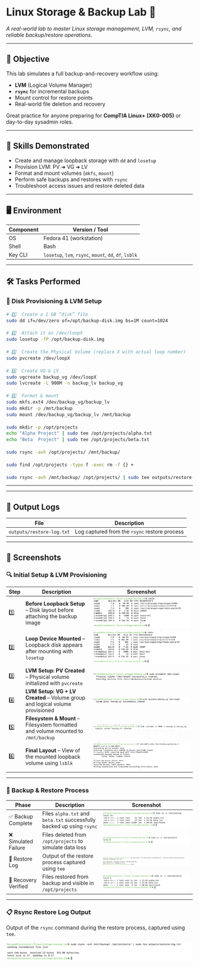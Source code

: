# Linux Storage & Backup Lab 💾
_A real-world lab to master Linux storage management, LVM, `rsync`, and reliable backup/restore operations._

---

## 📌 Objective

This lab simulates a full backup-and-recovery workflow using:

- **LVM** (Logical Volume Manager)
- **`rsync`** for incremental backups
- Mount control for restore points
- Real-world file deletion and recovery

Great practice for anyone preparing for **CompTIA Linux+ (XK0-005)** or day-to-day sysadmin roles.

---

## 🧠 Skills Demonstrated

- Create and manage loopback storage with `dd` and `losetup`
- Provision LVM: PV ➜ VG ➜ LV
- Format and mount volumes (`mkfs`, `mount`)
- Perform safe backups and restores with `rsync`
- Troubleshoot access issues and restore deleted data

---

## 🖥️ Environment

| Component | Version / Tool              |
|-----------|-----------------------------|
| OS        | Fedora 41 (workstation)     |
| Shell     | Bash                        |
| Key CLI   | `losetup`, `lvm`, `rsync`, `mount`, `dd`, `df`, `lsblk` |

---

## 🛠️ Tasks Performed

### 🧱 Disk Provisioning & LVM Setup

```bash
# 1️⃣  Create a 1 GB “disk” file
sudo dd if=/dev/zero of=/opt/backup-disk.img bs=1M count=1024

# 2️⃣  Attach it as /dev/loopX
sudo losetup -fP /opt/backup-disk.img

# 3️⃣  Create the Physical Volume (replace X with actual loop number)
sudo pvcreate /dev/loopX

# 4️⃣  Create VG & LV
sudo vgcreate backup_vg /dev/loopX
sudo lvcreate -L 900M -n backup_lv backup_vg

# 5️⃣  Format & mount
sudo mkfs.ext4 /dev/backup_vg/backup_lv
sudo mkdir -p /mnt/backup
sudo mount /dev/backup_vg/backup_lv /mnt/backup

sudo mkdir -p /opt/projects
echo "Alpha Project" | sudo tee /opt/projects/alpha.txt
echo "Beta  Project" | sudo tee /opt/projects/beta.txt

sudo rsync -avh /opt/projects/ /mnt/backup/

sudo find /opt/projects -type f -exec rm -f {} +

sudo rsync -avh /mnt/backup/ /opt/projects/ | sudo tee outputs/restore-log.txt
```

---

---

## 📄 Output Logs

| File                            | Description                                    |
|---------------------------------|------------------------------------------------|
| `outputs/restore-log.txt`       | Log captured from the `rsync` restore process  |

---

## 📸 Screenshots

### 🔍 Initial Setup & LVM Provisioning

| Step | Description | Screenshot |
|------|-------------|------------|
| 1️⃣  | **Before Loopback Setup** – Disk layout before attaching the backup image | ![lsblk before](images/lsblk-before.png) |
| 2️⃣  | **Loop Device Mounted** – Loopback disk appears after mounting with `losetup` | ![loop device mounted](images/lsblk-loop-mounted.png) |
| 3️⃣  | **LVM Setup: PV Created** – Physical volume initialized with `pvcreate` | ![LVM Step 1](images/lvm-setup0.png) |
| 4️⃣  | **LVM Setup: VG + LV Created** – Volume group and logical volume provisioned | ![LVM Step 2](images/lvm-setup1.png) |
| 5️⃣  | **Filesystem & Mount** – Filesystem formatted and volume mounted to `/mnt/backup` | ![LVM Step 3](images/lvm-setup2.png) |
| 6️⃣  | **Final Layout** – View of the mounted loopback volume using `lsblk` | ![LVM Step 4](images/lvm-setup3.png) |

---

### 💾 Backup & Restore Process

| Phase | Description | Screenshot |
|-------|-------------|------------|
| ✅ Backup Complete | Files `alpha.txt` and `beta.txt` successfully backed up using `rsync` | ![Backup Success](images/rsync-backup-success.png) |
| ❌ Simulated Failure | Files deleted from `/opt/projects` to simulate data loss | ![Simulated Data Loss](images/data-loss-simulated.png) |
| 🔁 Restore Log | Output of the restore process captured using `tee` | ![Restore Log Output](images/restore-log-output.png) |
| 🎯 Recovery Verified | Files restored from backup and visible in `/opt/projects` | ![Data Restored](images/data-restore-success.png) |

---

### 📋 Rsync Restore Log Output
Output of the `rsync` command during the restore process, captured using `tee`.

![Rsync Restore Log Output](images/restore-log-output.png)
